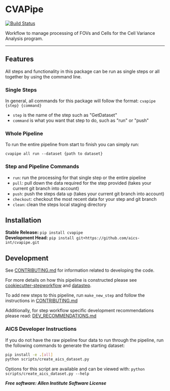 # CVAPipe

[![Build Status](https://github.com/aics-int/cvapipe/workflows/Build%20Master/badge.svg)](https://github.com/aics-int/cvapipe/actions)

Workflow to manage processing of FOVs and Cells for the Cell Variance Analysis program.

---

## Features
All steps and functionality in this package can be run as single steps or all together
by using the command line.

### Single Steps
In general, all commands for this package will follow the format:
`cvapipe {step} {command}`

* `step` is the name of the step such as "GetDataset"
* `command` is what you want that step to do, such as "run" or "push"

### Whole Pipeline
To run the entire pipeline from start to finish you can simply run:

`cvapipe all run --dataset {path to dataset}`

### Step and Pipeline Commands

* `run`: run the processing for that single step or the entire pipeline
* `pull`: pull down the data required for the step provided (takes your current git
branch into account)
* `push`: push the steps data up (takes your current git branch into account)
* `checkout`: checkout the most recent data for your step and git branch
* `clean`: clean the steps local staging directory

## Installation
**Stable Release:** `pip install cvapipe`<br>
**Development Head:** `pip install git+https://github.com/aics-int/cvapipe.git`

## Development
See [CONTRIBUTING.md](https://github.com/aics-int/cvapipe/blob/master/CONTRIBUTING.md)
for information related to developing the code.

For more details on how this pipeline is constructed please see
[cookiecutter-stepworkflow](https://github.com/AllenCellModeling/cookiecutter-stepworkflow)
and [datastep](https://github.com/AllenCellModeling/datastep).

To add new steps to this pipeline, run `make_new_step` and follow the instructions in
[CONTRIBUTING.md](https://github.com/aics-int/cvapipe/blob/master/CONTRIBUTING.md)

Additionally, for step workflow specific development recommendations please read:
[DEV_RECOMMENDATIONS.md](https://github.com/aics-int/cvapipe/blob/master/DEV_RECOMMENDATIONS.md)

### AICS Developer Instructions
If you do not have the raw pipeline four data to run through the pipeline, run the
following commands to generate the starting dataset:

```bash
pip install -e .[all]
python scripts/create_aics_dataset.py
```

Options for this script are available and can be viewed with:
`python scripts/create_aics_dataset.py --help`

***Free software: Allen Institute Software License***
